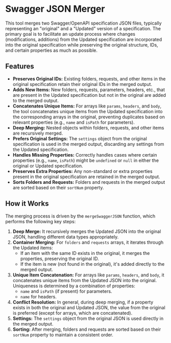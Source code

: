 # Swagger JSON Merger

This tool merges two Swagger/OpenAPI specification JSON files, typically representing an "original" and a "Updated" version of a specification. The primary goal is to facilitate an update process where changes (modifications, additions) from the Updated specification are incorporated into the original specification while preserving the original structure, IDs, and certain properties as much as possible.

## Features

*   **Preserves Original IDs:** Existing folders, requests, and other items in the original specification retain their original IDs in the merged output.
*   **Adds New Items:** New folders, requests, parameters, headers, etc., that are present in the Updated specification but not in the original are added to the merged output.
*   **Concatenates Unique Items:** For arrays like `params`, `headers`, and `body`, the tool concatenates unique items from the Updated specification into the corresponding arrays in the original, preventing duplicates based on relevant properties (e.g., `name` and `isPath` for parameters).
*   **Deep Merging:** Nested objects within folders, requests, and other items are recursively merged.
*   **Prefers Original Settings:** The `settings` object from the original specification is used in the merged output, discarding any settings from the Updated specification.
*   **Handles Missing Properties:** Correctly handles cases where certain properties (e.g., `name`, `isPath`) might be `undefined` or `null` in either the original or Updated specification.
*   **Preserves Extra Properties:** Any non-standard or extra properties present in the original specification are retained in the merged output.
*   **Sorts Folders and Requests:** Folders and requests in the merged output are sorted based on their `sortNum` property.

## How it Works

The merging process is driven by the `mergeSwaggerJSON` function, which performs the following key steps:

1.  **Deep Merge:** It recursively merges the Updated JSON into the original JSON, handling different data types appropriately.
2.  **Container Merging:** For `folders` and `requests` arrays, it iterates through the Updated items:
    *   If an item with the same ID exists in the original, it merges the properties, preserving the original ID.
    *   If the item is new (not found in the original), it's added directly to the merged output.
3.  **Unique Item Concatenation:** For arrays like `params`, `headers`, and `body`, it concatenates unique items from the Updated JSON into the original. Uniqueness is determined by a combination of properties:
    *   `name` and `isPath` (if present) for parameters.
    *   `name` for headers.
4.  **Conflict Resolution:** In general, during deep merging, if a property exists in both the original and Updated JSON, the value from the original is preferred (except for arrays, which are concatenated).
5.  **Settings:** The `settings` object from the original JSON is used directly in the merged output.
6.  **Sorting:** After merging, folders and requests are sorted based on their `sortNum` property to maintain a consistent order.

